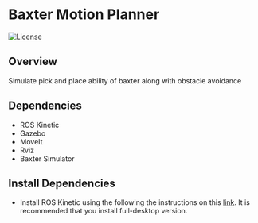 # Baxter Motion Planner
[![License](https://img.shields.io/badge/License-BSD%203--Clause-blue.svg)](https://github.com/urastogi885/baxter-motion-planner/blob/master/LICENSE)

## Overview
Simulate pick and place ability of baxter along with obstacle avoidance

## Dependencies

- ROS Kinetic
- Gazebo
- MoveIt
- Rviz
- Baxter Simulator

## Install Dependencies

- Install ROS Kinetic using the following the instructions on this [link](http://wiki.ros.org/kinetic/Installation/Ubuntu). It is recommended that you install full-desktop version.
